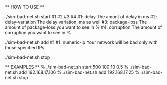 ** HOW TO USE **

./sim-bad-net.sh start #1 #2 #3 #4
	#1: delay					The amont of delay in ms
	#2: delay-variation			The delay variation, ms as well
	#3: package-loss			The amount of package-loss you want to see in %
	#4: corruption				The amount of corruption you want to see in %

./sim-bad-net.sh add #1
	#1: numeric-ip				Your network will be bad only with those specified IPs

./sim-bad-net.sh stop

** EXAMPLES **
	% ./sim-bad-net.sh start 500 100 10 0.5
	% ./sim-bad-net.sh add 192.168.17.106
	% ./sim-bad-net.sh add 192.168.17.25
	% ./sim-bad-net.sh stop

